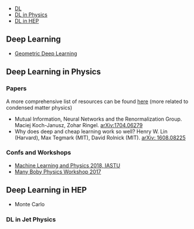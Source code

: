 
* [DL](#deep-learning)
* [DL in Physics](#deep-learning-in-physics)
* [DL in HEP](#deep-learning-in-hep)


## Deep Learning
* [Geometric Deep Learning](http://geometricdeeplearning.com/)


## Deep Learning in Physics

### Papers
A more comprehensive list of resources can be found [here](https://physicsml.github.io/) (more related to condensed matter physics)

* Mutual Information, Neural Networks and the Renormalization Group. Maciej Koch-Janusz, Zohar Ringel. 	[arXiv:1704.06279](https://arxiv.org/abs/1704.06279)
* Why does deep and cheap learning work so well? Henry W. Lin (Harvard), Max Tegmark (MIT), David Rolnick (MIT). [arXiv: 1608.08225](https://arxiv.org/pdf/1608.08225.pdf)

### Confs and Workshops

* [Machine Learning and Physics 2018, IASTU](http://mlphys2018.csp.escience.cn/dct/page/1)
* [Many Boby Physics Workshop 2017](http://kits.ucas.ac.cn/index.php/events/workshop/52-machine-learning-and-many-body-physics-jun-28th-jul-7th-2017)

## Deep Learning in HEP
* Monte Carlo

### DL in Jet Physics




